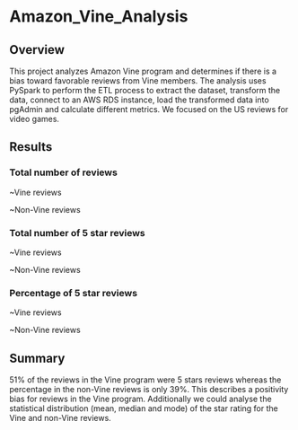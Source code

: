 # Amazon_Vine_Analysis

## Overview
This project analyzes Amazon Vine program and determines if there is a bias toward favorable reviews from Vine members.
The analysis uses PySpark to perform the ETL process to extract the dataset, transform the data, connect to an AWS RDS instance, load the transformed data into pgAdmin and calculate different metrics.
We focused on the US reviews for video games.

## Results
### Total number of reviews
~Vine reviews

~Non-Vine reviews

### Total number of 5 star reviews
~Vine reviews

~Non-Vine reviews

### Percentage of 5 star reviews
~Vine reviews

~Non-Vine reviews

## Summary
51% of the reviews in the Vine program were 5 stars reviews whereas the percentage in the non-Vine reviews is only 39%. This describes a positivity bias for reviews in the Vine program.
Additionally we could analyse the statistical distribution (mean, median and mode) of the star rating for the Vine and non-Vine reviews.

